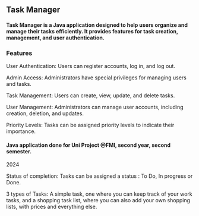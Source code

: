 ## Task Manager

#### Task Manager is a Java application designed to help users organize and manage their tasks efficiently. It provides features for task creation, management, and user authentication.

### Features

User Authentication: Users can register accounts, log in, and log out.

Admin Access: Administrators have special privileges for managing users and tasks.

Task Management: Users can create, view, update, and delete tasks.

User Management: Administrators can manage user accounts, including creation, deletion, and updates.

Priority Levels: Tasks can be assigned priority levels to indicate their importance.



#### Java application done for Uni Project @FMI, second year, second semester. 
2024

Status of completion: Tasks can be assigned a status : To Do, In progress or Done.


3 types of Tasks: A simple task, one where you can keep track of your work tasks, and a shopping task list, where you can also add your own shopping lists, with prices and everything else.

